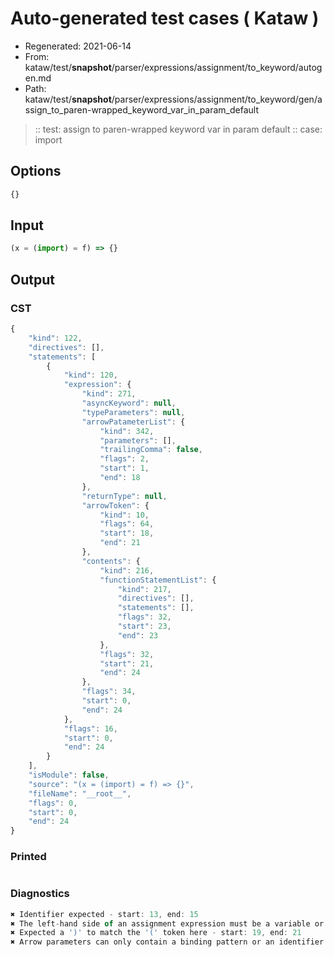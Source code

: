 # Auto-generated test cases ( Kataw )
- Regenerated: 2021-06-14
- From: kataw/test/__snapshot__/parser/expressions/assignment/to_keyword/autogen.md
- Path: kataw/test/__snapshot__/parser/expressions/assignment/to_keyword/gen/assign_to_paren-wrapped_keyword_var_in_param_default
> :: test: assign to paren-wrapped keyword var in param default
> :: case: import
## Options

`````js
{}
`````
## Input

`````js
(x = (import) = f) => {}
`````
## Output

### CST

```javascript
{
    "kind": 122,
    "directives": [],
    "statements": [
        {
            "kind": 120,
            "expression": {
                "kind": 271,
                "asyncKeyword": null,
                "typeParameters": null,
                "arrowPatameterList": {
                    "kind": 342,
                    "parameters": [],
                    "trailingComma": false,
                    "flags": 2,
                    "start": 1,
                    "end": 18
                },
                "returnType": null,
                "arrowToken": {
                    "kind": 10,
                    "flags": 64,
                    "start": 18,
                    "end": 21
                },
                "contents": {
                    "kind": 216,
                    "functionStatementList": {
                        "kind": 217,
                        "directives": [],
                        "statements": [],
                        "flags": 32,
                        "start": 23,
                        "end": 23
                    },
                    "flags": 32,
                    "start": 21,
                    "end": 24
                },
                "flags": 34,
                "start": 0,
                "end": 24
            },
            "flags": 16,
            "start": 0,
            "end": 24
        }
    ],
    "isModule": false,
    "source": "(x = (import) = f) => {}",
    "fileName": "__root__",
    "flags": 0,
    "start": 0,
    "end": 24
}
```

### Printed

```javascript

```

### Diagnostics

```javascript
✖ Identifier expected - start: 13, end: 15
✖ The left-hand side of an assignment expression must be a variable or a property access - start: 13, end: 15
✖ Expected a ')' to match the '(' token here - start: 19, end: 21
✖ Arrow parameters can only contain a binding pattern or an identifier - start: 4, end: 21

```

